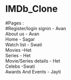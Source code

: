 # IMDb_Clone  
#Pages :   
#Register/login signin - Avan  
About us - Avan  
Home - Sagar  
Watch list - Swati  
Movies –Het   
Series - Het  
Movie/Series details - Het  
Celebs -Swati  
Awards And Events - Jayti  
